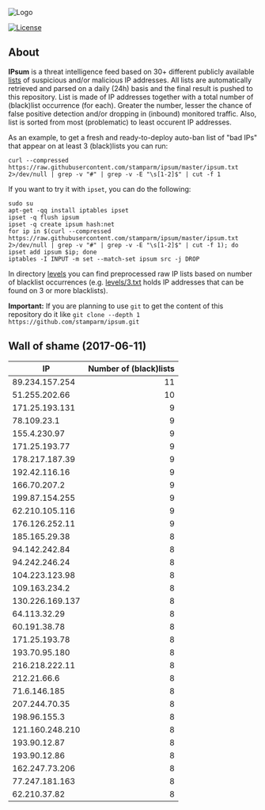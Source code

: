 ![Logo](logo.png)

[![License](https://img.shields.io/badge/license-Public_domain-red.svg)](https://wiki.creativecommons.org/wiki/Public_domain)

About
----

**IPsum** is a threat intelligence feed based on 30+ different publicly available [lists](https://github.com/stamparm/maltrail) of suspicious and/or malicious IP addresses. All lists are automatically retrieved and parsed on a daily (24h) basis and the final result is pushed to this repository. List is made of IP addresses together with a total number of (black)list occurrence (for each). Greater the number, lesser the chance of false positive detection and/or dropping in (inbound) monitored traffic. Also, list is sorted from most (problematic) to least occurent IP addresses.

As an example, to get a fresh and ready-to-deploy auto-ban list of "bad IPs" that appear on at least 3 (black)lists you can run:

```
curl --compressed https://raw.githubusercontent.com/stamparm/ipsum/master/ipsum.txt 2>/dev/null | grep -v "#" | grep -v -E "\s[1-2]$" | cut -f 1
```

If you want to try it with `ipset`, you can do the following:

```
sudo su
apt-get -qq install iptables ipset
ipset -q flush ipsum
ipset -q create ipsum hash:net
for ip in $(curl --compressed https://raw.githubusercontent.com/stamparm/ipsum/master/ipsum.txt 2>/dev/null | grep -v "#" | grep -v -E "\s[1-2]$" | cut -f 1); do ipset add ipsum $ip; done
iptables -I INPUT -m set --match-set ipsum src -j DROP
```

In directory [levels](levels) you can find preprocessed raw IP lists based on number of blacklist occurrences (e.g. [levels/3.txt](levels/3.txt) holds IP addresses that can be found on 3 or more blacklists).

**Important:** If you are planning to use `git` to get the content of this repository do it like `git clone --depth 1 https://github.com/stamparm/ipsum.git`

Wall of shame (2017-06-11)
----

|IP|Number of (black)lists|
|---|--:|
89.234.157.254|11
51.255.202.66|10
171.25.193.131|9
78.109.23.1|9
155.4.230.97|9
171.25.193.77|9
178.217.187.39|9
192.42.116.16|9
166.70.207.2|9
199.87.154.255|9
62.210.105.116|9
176.126.252.11|9
185.165.29.38|8
94.142.242.84|8
94.242.246.24|8
104.223.123.98|8
109.163.234.2|8
130.226.169.137|8
64.113.32.29|8
60.191.38.78|8
171.25.193.78|8
193.70.95.180|8
216.218.222.11|8
212.21.66.6|8
71.6.146.185|8
207.244.70.35|8
198.96.155.3|8
121.160.248.210|8
193.90.12.87|8
193.90.12.86|8
162.247.73.206|8
77.247.181.163|8
62.210.37.82|8

